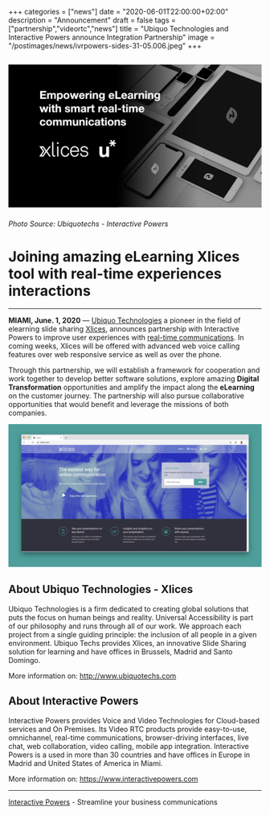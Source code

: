 +++
categories = ["news"]
date = "2020-06-01T22:00:00+02:00"
description = "Announcement"
draft = false
tags = ["partnership","videortc","news"]
title = "Ubiquo Technologies and Interactive Powers announce Integration Partnership"
image = "/postimages/news/ivrpowers-sides-31-05.006.jpeg"
+++

![Ubiquotechs-IntPowers](/postimages/news/ivrpowers-sides-31-05.006.jpeg)
------------
###### Photo Source: Ubiquotechs - Interactive Powers

# Joining amazing eLearning Xlices tool with real-time experiences interactions
---

**MIAMI, June. 1, 2020**  — [Ubiquo Technologies](http://www.ubiquotechs.com ) a pioneer in the field of elearning slide sharing [Xlices](https://xlices.com/), announces partnership with Interactive Powers to improve user experiences with [real-time communications](https://blog.ivrpowers.com/post/technologies/what-is-rtc/). In coming weeks, Xlices will be offered with advanced web voice calling features over web responsive service as well as over the phone. 

Through this partnership, we will establish a framework for cooperation and work together to develop better software solutions, explore amazing **Digital Transformation** opportunities and amplify the impact along the **eLearning** on the customer journey. The partnership will also pursue collaborative opportunities that would benefit and leverage the missions of both companies.

![Home Xlices](/postimages/news/ivrpowers-sides-31-05.007.jpeg)

##	About Ubiquo Technologies - Xlices

Ubiquo Technologies is a firm dedicated to creating global solutions that puts the focus on human beings and reality. Universal Accessibility is part of our philosophy and runs through all of our work. We approach each project from a single guiding principle: the inclusion of all people in a given environment. Ubiquo Techs provides Xlices, an innovative Slide Sharing solution for learning and have offices in Brussels, Madrid and Santo Domingo.

More information on: http://www.ubiquotechs.com  

##	About Interactive Powers

Interactive Powers provides Voice and Video Technologies for Cloud-based services and On Premises. Its Video RTC products provide easy-to-use, omnichannel, real-time communications, browser-driving interfaces, live chat, web collaboration, video calling, mobile app integration. Interactive Powers is a used in more than 30 countries and have offices in Europe in Madrid and United States of America in Miami.

More information on: https://www.interactivepowers.com

---
[Interactive Powers](http://www.ivrpowers.com/ ) - Streamline your business communications


